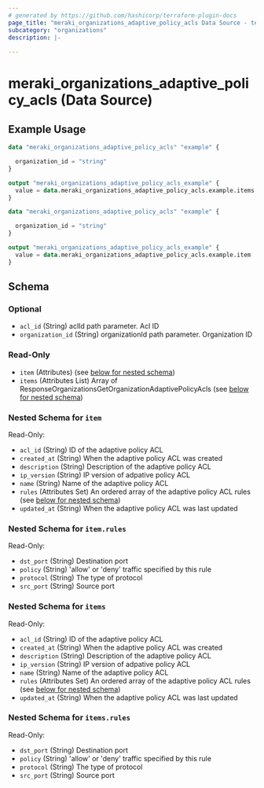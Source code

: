 ```yaml
---
# generated by https://github.com/hashicorp/terraform-plugin-docs
page_title: "meraki_organizations_adaptive_policy_acls Data Source - terraform-provider-meraki"
subcategory: "organizations"
description: |-
  
---
```


# meraki_organizations_adaptive_policy_acls (Data Source)



## Example Usage

```terraform
data "meraki_organizations_adaptive_policy_acls" "example" {

  organization_id = "string"
}

output "meraki_organizations_adaptive_policy_acls_example" {
  value = data.meraki_organizations_adaptive_policy_acls.example.items
}

data "meraki_organizations_adaptive_policy_acls" "example" {

  organization_id = "string"
}

output "meraki_organizations_adaptive_policy_acls_example" {
  value = data.meraki_organizations_adaptive_policy_acls.example.item
}
```

<!-- schema generated by tfplugindocs -->
## Schema

### Optional

- `acl_id` (String) aclId path parameter. Acl ID
- `organization_id` (String) organizationId path parameter. Organization ID

### Read-Only

- `item` (Attributes) (see [below for nested schema](#nestedatt--item))
- `items` (Attributes List) Array of ResponseOrganizationsGetOrganizationAdaptivePolicyAcls (see [below for nested schema](#nestedatt--items))

<a id="nestedatt--item"></a>
### Nested Schema for `item`

Read-Only:

- `acl_id` (String) ID of the adaptive policy ACL
- `created_at` (String) When the adaptive policy ACL was created
- `description` (String) Description of the adaptive policy ACL
- `ip_version` (String) IP version of adpative policy ACL
- `name` (String) Name of the adaptive policy ACL
- `rules` (Attributes Set) An ordered array of the adaptive policy ACL rules (see [below for nested schema](#nestedatt--item--rules))
- `updated_at` (String) When the adaptive policy ACL was last updated

<a id="nestedatt--item--rules"></a>
### Nested Schema for `item.rules`

Read-Only:

- `dst_port` (String) Destination port
- `policy` (String) 'allow' or 'deny' traffic specified by this rule
- `protocol` (String) The type of protocol
- `src_port` (String) Source port



<a id="nestedatt--items"></a>
### Nested Schema for `items`

Read-Only:

- `acl_id` (String) ID of the adaptive policy ACL
- `created_at` (String) When the adaptive policy ACL was created
- `description` (String) Description of the adaptive policy ACL
- `ip_version` (String) IP version of adpative policy ACL
- `name` (String) Name of the adaptive policy ACL
- `rules` (Attributes Set) An ordered array of the adaptive policy ACL rules (see [below for nested schema](#nestedatt--items--rules))
- `updated_at` (String) When the adaptive policy ACL was last updated

<a id="nestedatt--items--rules"></a>
### Nested Schema for `items.rules`

Read-Only:

- `dst_port` (String) Destination port
- `policy` (String) 'allow' or 'deny' traffic specified by this rule
- `protocol` (String) The type of protocol
- `src_port` (String) Source port
